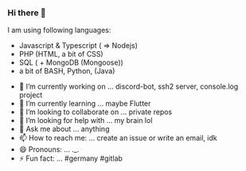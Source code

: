 ### Hi there 👋

I am using following languages:
* Javascript & Typescript ( => Nodejs)
* PHP (HTML, a bit of CSS)
* SQL ( + MongoDB (Mongoose))
* a bit of BASH, Python, (Java)


- 🔭 I’m currently working on ...       discord-bot, ssh2 server, console.log project
- 🌱 I’m currently learning ...         maybe Flutter
- 👯 I’m looking to collaborate on ...  private repos
- 🤔 I’m looking for help with ...      my brain lol
- 💬 Ask me about ...                   anything
- 📫 How to reach me: ...               create an issue or write an email, idk
- 😄 Pronouns: ...                      ._.
- ⚡ Fun fact: ...                       #germany #gitlab
